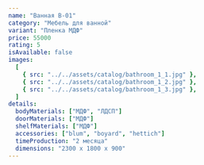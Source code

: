 ```yaml
---
name: "Ванная В-01"
category: "Мебель для ванной"
variant: "Пленка МДФ"
price: 55000
rating: 5
isAvailable: false
images:
  [
    { src: "../../assets/catalog/bathroom_1_1.jpg" },
    { src: "../../assets/catalog/bathroom_1_2.jpg" },
    { src: "../../assets/catalog/bathroom_1_3.jpg" },
  ]
details:
  bodyMaterials: ["МДФ", "ЛДСП"]
  doorMaterials: ["МДФ"]
  shelfMaterials: ["МДФ"]
  accessories: ["blum", "boyard", "hettich"]
  timeProduction: "2 месяца"
  dimensions: "2300 х 1800 х 900"
---
```

